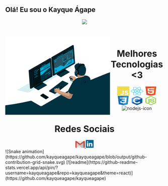 ## Olá! Eu sou o Kayque Ágape

<div align="center">
  <img  height="300em" src="https://github-readme-stats.vercel.app/api?username=kayqueagape&show_icons=true&theme=tokyonight"/>
  
</div>
<br>

<div  align="center"> 
  <div style="display: inline_block"><br>
    <img align="left" height="250" alt="coding-time" src="code.gif">
    <h1 align="center">Melhores Tecnologias <3</h1>
    <img align="center" height="30" width="40" alt="js-icon"  src="https://raw.githubusercontent.com/devicons/devicon/master/icons/javascript/javascript-plain.svg">
    <img align="center" height="30" width="40" alt="react-icon" src="https://raw.githubusercontent.com/devicons/devicon/master/icons/react/react-original.svg">
    <img align="center" height="30" width="40" alt="html-icon" src="https://raw.githubusercontent.com/devicons/devicon/master/icons/html5/html5-original.svg">
    <img align="center" height="30" width="40" alt="css-icon" src="https://raw.githubusercontent.com/devicons/devicon/master/icons/css3/css3-original.svg">
    <img align="center" height="30" width="40" alt="c-icon" src="https://raw.githubusercontent.com/devicons/devicon/master/icons/c/c-original.svg">
    <img align="center" height="30" width="40" alt="nodejs-icon" src="https://raw.githubusercontent.com/devicons/devicon/master/icons/nodejs/nodejs-original.svg">
    <img align="center" height="30" width="40" alt="nodejs-icon" src="https://raw.githubusercontent.com/jmnote/z-icons/master/svg/cpp.svg">
   </div>
    
  
  <h1 align="center">Redes Sociais</h1>
    <a href = "mailto: kayque.agapec@gmail.com">
      <img width="30" src="gmail (1).svg">
    </a>
    <a href = "www.linkedin.com/in/kayque-ágape-002aa0283">
      <img width="25" src="linkedin (1).svg">
    </a>
</div>
![Snake animation](https://github.com/kayqueagape/kayqueagape/blob/output/github-contribution-grid-snake.svg)
[![readme](https://github-readme-stats.vercel.app/api/pin/?username=kayqueagape&repo=kayqueagape&theme=react)](https://github.com/kayqueagape/kayqueagape)
